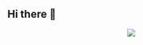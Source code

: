 ## Hi there 👋
<div id="header" align="center">
  <img src="https://media.gifdb.com/4k-anime-498-x-280-gif-9l7tx8ft0qylk07a.gif"/>
</div>

<!--
**LuIu-l/LuIu-l** is a ✨ _special_ ✨ repository because its `README.md` (this file) appears on your GitHub profile.

Here are some ideas to get you started:

- 🔭 I’m currently working on ...
- 🌱 I’m currently learning ...
- 👯 I’m looking to collaborate on ...
- 🤔 I’m looking for help with ...
- 💬 Ask me about ...
- 📫 How to reach me: ...
- 😄 Pronouns: ...
- ⚡ Fun fact: ...
-->
